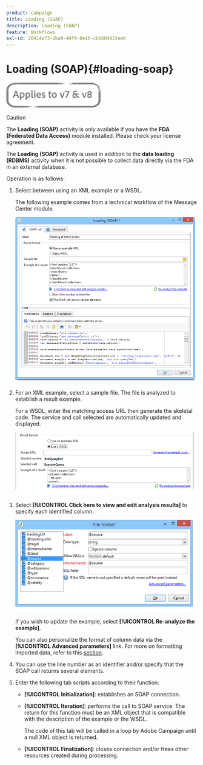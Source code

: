 ```yaml
---
product: campaign
title: Loading (SOAP)
description: Loading (SOAP)
feature: Workflows
exl-id: 20414e73-2ba9-44f9-8e16-cb6604933ee0
---
```

# Loading (SOAP){#loading-soap}

![](../../assets/common.svg)

>[!CAUTION]
>
>The **Loading (SOAP)** activity is only available if you have the **FDA (Federated Data Access)** module installed. Please check your license agreement.

The **Loading (SOAP)** activity is used in addition to the **data loading (RDBMS)** activity when it is not possible to collect data directly via the FDA in an external database.

Operation is as follows:

1. Select between using an XML example or a WSDL.

   The following example comes from a technical workflow of the Message Center module.

   ![](assets/load_soap_002.png)

1. For an XML example, select a sample file. The file is analyzed to establish a result example.

   For a WSDL, enter the matching access URL then generate the skeletal code. The service and call selected are automatically updated and displayed.

   ![](assets/soap_load_003.png)

1. Select **[!UICONTROL Click here to view and edit analysis results]** to specify each identified column.

   ![](assets/soap_load_001.png)

   If you wish to update the example, select **[!UICONTROL Re-analyze the example]**.

   You can also personalize the format of column data via the **[!UICONTROL Advanced parameters]** link. For more on formatting imported data, refer to this [section](../../platform/using/executing-import-jobs.md).

1. You can use the line number as an identifier and/or specify that the SOAP call returns several elements.
1. Enter the following tab scripts according to their function:

    * **[!UICONTROL Initialization]**: establishes an SOAP connection.
    * **[!UICONTROL Iteration]**: performs the call to SOAP service. The return for this function must be an XML object that is compatible with the description of the example or the WSDL.

      The code of this tab will be called in a loop by Adobe Campaign until a null XML object is returned.
    
    * **[!UICONTROL Finalization]**: closes connection and/or frees other resources created during processing.
